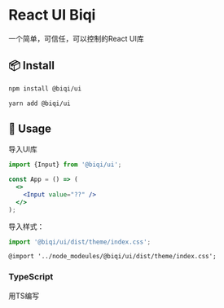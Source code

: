 # React UI Biqi

一个简单，可信任，可以控制的React UI库

## 📦 Install

```bash
npm install @biqi/ui
```

```bash
yarn add @biqi/ui
```

## 🔨 Usage

导入UI库

```jsx
import {Input} from '@biqi/ui';

const App = () => (
  <>
    <Input value="??" />
  </>
);
```

导入样式：

```jsx
import '@biqi/ui/dist/theme/index.css';
```

```less
@import '../node_modeules/@biqi/ui/dist/theme/index.css';
```

### TypeScript

用TS编写
